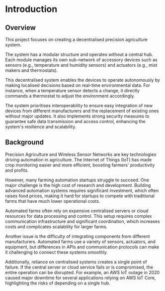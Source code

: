 # Introduction

## Overview

This project focuses on creating a decentralised precision agriculture system.

The system has a modular structure and operates without a central hub. Each module manages its own sub-network of
accessory devices such as sensors (e.g., temperature and humidity sensors) and actuators (e.g., mist makers and
thermostats).

This decentralised system enables the devices to operate autonomously by making localised decisions based on real-time
environmental data. For instance, when a temperature sensor detects a change, it directly commands a thermostat to
adjust the environment accordingly.

The system prioritises interoperability to ensure easy integration of new devices from different manufacturers and the
replacement of existing ones without major updates. It also implements strong security measures to guarantee safe data
transmission and access control, enhancing the system's resilience and scalability.

## Background

Precision Agriculture and Wireless Sensor Networks are key technologies driving automation in agriculture. The Internet
of Things (IoT) has made crop monitoring easier and more efficient, boosting farmers' productivity and profits.

However, many farming automation startups struggle to succeed. One major challenge is the high cost of research and
development. Building advanced automation systems requires significant investment, which often raises food prices,
making it hard for startups to compete with traditional farms that have much lower operational costs.

Automated farms often rely on expensive centralised servers or cloud resources for data processing and control. This
setup requires complex communication infrastructure and significant coordination, which increases costs and complicates
scalability for larger farms.

Another issue is the difficulty of integrating components from different manufacturers. Automated farms use a variety of
sensors, actuators, and equipment, but differences in APIs and communication protocols can make it challenging to
connect these systems smoothly.

Additionally, reliance on centralised systems creates a single point of failure. If the central server or cloud service
fails or is compromised, the entire operation can be disrupted. For example, an AWS IoT outage in 2020 caused major
downtime for several applications relying on AWS IoT Core, highlighting the risks of depending on a single hub.